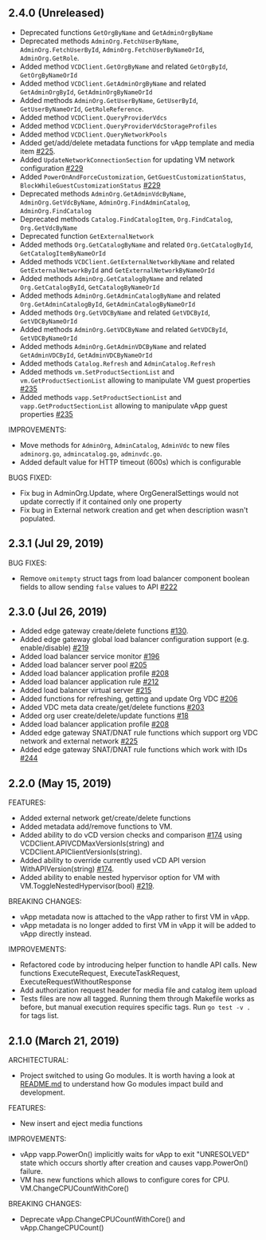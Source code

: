 ## 2.4.0 (Unreleased)

* Deprecated functions `GetOrgByName` and `GetAdminOrgByName`
* Deprecated methods `AdminOrg.FetchUserByName`, `AdminOrg.FetchUserById`, `AdminOrg.FetchUserByNameOrId`, `AdminOrg.GetRole`.
* Added method `VCDClient.GetOrgByName`  and related `GetOrgById`, `GetOrgByNameOrId`
* Added method `VCDClient.GetAdminOrgByName` and related `GetAdminOrgById`, `GetAdminOrgByNameOrId`
* Added methods `AdminOrg.GetUserByName`, `GetUserById`, `GetUserByNameOrId`, `GetRoleReference`.
* Added method `VCDClient.QueryProviderVdcs` 
* Added method `VCDClient.QueryProviderVdcStorageProfiles` 
* Added method `VCDClient.QueryNetworkPools` 
* Added get/add/delete metadata functions for vApp template and media item [#225](https://github.com/vmware/go-vcloud-director/pull/225).
* Added `UpdateNetworkConnectionSection` for updating VM network configuration [#229](https://github.com/vmware/go-vcloud-director/pull/229)
* Added `PowerOnAndForceCustomization`, `GetGuestCustomizationStatus`, `BlockWhileGuestCustomizationStatus` [#229](https://github.com/vmware/go-vcloud-director/pull/229)
* Deprecated methods `AdminOrg.GetAdminVdcByName`, `AdminOrg.GetVdcByName`, `AdminOrg.FindAdminCatalog`, `AdminOrg.FindCatalog`
* Deprecated methods `Catalog.FindCatalogItem`, `Org.FindCatalog`, `Org.GetVdcByName`
* Deprecated function `GetExternalNetwork`
* Added methods `Org.GetCatalogByName` and related `Org.GetCatalogById`, `GetCatalogItemByNameOrId`
* Added methods `VCDClient.GetExternalNetworkByName` and related `GetExternalNetworkById` and `GetExternalNetworkByNameOrId`
* Added methods `AdminOrg.GetCatalogByName` and related `Org.GetCatalogById`, `GetCatalogByNameOrId`
* Added methods `AdminOrg.GetAdminCatalogByName` and related `Org.GetAdminCatalogById`, `GetAdminCatalogByNameOrId`
* Added methods `Org.GetVDCByName` and related `GetVDCById`, `GetVDCByNameOrId`
* Added methods `AdminOrg.GetVDCByName` and related `GetVDCById`, `GetVDCByNameOrId`
* Added methods `AdminOrg.GetAdminVDCByName` and related `GetAdminVDCById`, `GetAdminVDCByNameOrId`
* Added methods `Catalog.Refresh` and `AdminCatalog.Refresh`
* Added methods `vm.SetProductSectionList` and `vm.GetProductSectionList` allowing to manipulate VM
guest properties [#235](https://github.com/vmware/go-vcloud-director/pull/235)
* Added methods `vapp.SetProductSectionList` and `vapp.GetProductSectionList` allowing to manipulate
vApp guest properties [#235](https://github.com/vmware/go-vcloud-director/pull/235)

IMPROVEMENTS:

* Move methods for `AdminOrg`, `AdminCatalog`, `AdminVdc` to new files `adminorg.go`,
 `admincatalog.go`, `adminvdc.go`.
* Added default value for HTTP timeout (600s) which is configurable

BUGS FIXED:

* Fix bug in AdminOrg.Update, where OrgGeneralSettings would not update correctly if it contained only one property
* Fix bug in External network creation and get when description wasn't populated.

## 2.3.1 (Jul 29, 2019)

BUG FIXES:

* Remove `omitempty` struct tags from load balancer component boolean fields to allow sending `false` values to API [#222](https://github.com/vmware/go-vcloud-director/pull/222)

## 2.3.0 (Jul 26, 2019)

* Added edge gateway create/delete functions [#130](https://github.com/vmware/go-vcloud-director/issues/130).
* Added edge gateway global load balancer configuration support (e.g. enable/disable) [#219](https://github.com/vmware/go-vcloud-director/pull/219)
* Added load balancer service monitor [#196](https://github.com/vmware/go-vcloud-director/pull/196)
* Added load balancer server pool [#205](https://github.com/vmware/go-vcloud-director/pull/205)
* Added load balancer application profile [#208](https://github.com/vmware/go-vcloud-director/pull/208)
* Added load balancer application rule [#212](https://github.com/vmware/go-vcloud-director/pull/212)
* Added load balancer virtual server [#215](https://github.com/vmware/go-vcloud-director/pull/215)
* Added functions for refreshing, getting and update Org VDC [#206](https://github.com/vmware/go-vcloud-director/pull/206)
* Added VDC meta data create/get/delete functions [#203](https://github.com/vmware/go-vcloud-director/pull/203)
* Added org user create/delete/update functions [#18](https://github.com/vmware/go-vcloud-director/issues/18)
* Added load balancer application profile [#208](https://github.com/vmware/go-vcloud-director/pull/208)
* Added edge gateway SNAT/DNAT rule functions which support org VDC network and external network [#225](https://github.com/terraform-providers/terraform-provider-vcd/issues/225)
* Added edge gateway SNAT/DNAT rule functions which work with IDs [#244](https://github.com/terraform-providers/terraform-provider-vcd/issues/244)

## 2.2.0 (May 15, 2019)

FEATURES:

* Added external network get/create/delete functions
* Added metadata add/remove functions to VM.
* Added ability to do vCD version checks and comparison [#174](https://github.com/vmware/go-vcloud-director/pull/174)
using VCDClient.APIVCDMaxVersionIs(string) and VCDClient.APIClientVersionIs(string).
* Added ability to override currently used vCD API version WithAPIVersion(string) [#174](https://github.com/vmware/go-vcloud-director/pull/174).
* Added ability to enable nested hypervisor option for VM with VM.ToggleNestedHypervisor(bool) [#219](https://github.com/terraform-providers/terraform-provider-vcd/issues/219).


BREAKING CHANGES:

* vApp metadata now is attached to the vApp rather to first VM in vApp.
* vApp metadata is no longer added to first VM in vApp it will be added to vApp directly instead.

IMPROVEMENTS:
* Refactored code by introducing helper function to handle API calls. New functions ExecuteRequest, ExecuteTaskRequest, ExecuteRequestWithoutResponse
* Add authorization request header for media file and catalog item upload
* Tests files are now all tagged. Running them through Makefile works as before, but manual execution requires specific tags. Run `go test -v .` for tags list.

## 2.1.0 (March 21, 2019)

ARCHITECTURAL:

* Project switched to using Go modules. It is worth having a
look at [README.md](README.md) to understand how Go modules impact build and development.

FEATURES:

* New insert and eject media functions

IMPROVEMENTS:

* vApp vapp.PowerOn() implicitly waits for vApp to exit "UNRESOLVED" state which occurs shortly after creation and causes vapp.PowerOn() failure.
* VM has new functions which allows to configure cores for CPU. VM.ChangeCPUCountWithCore()

BREAKING CHANGES:

* Deprecate vApp.ChangeCPUCountWithCore() and vApp.ChangeCPUCount()
